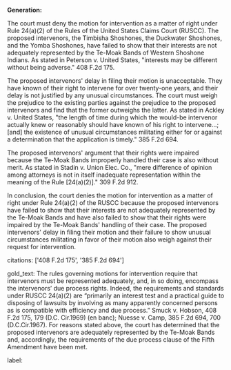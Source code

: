 **Generation:**

 <answer>
The court must deny the motion for intervention as a matter of right under Rule 24(a)(2) of the Rules of the United States Claims Court (RUSCC). The proposed intervenors, the Timbisha Shoshones, the Duckwater Shoshones, and the Yomba Shoshones, have failed to show that their interests are not adequately represented by the Te-Moak Bands of Western Shoshone Indians. As stated in Peterson v. United States, "interests may be different without being adverse." 408 F.2d 175.

The proposed intervenors' delay in filing their motion is unacceptable. They have known of their right to intervene for over twenty-one years, and their delay is not justified by any unusual circumstances. The court must weigh the prejudice to the existing parties against the prejudice to the proposed intervenors and find that the former outweighs the latter. As stated in Ackley v. United States, "the length of time during which the would-be intervenor actually knew or reasonably should have known of his right to intervene...; [and] the existence of unusual circumstances militating either for or against a determination that the application is timely." 385 F.2d 694.

The proposed intervenors' argument that their rights were impaired because the Te-Moak Bands improperly handled their case is also without merit. As stated in Stadin v. Union Elec. Co., "mere difference of opinion among attorneys is not in itself inadequate representation within the meaning of the Rule [24(a)(2)]." 309 F.2d 912.

In conclusion, the court denies the motion for intervention as a matter of right under Rule 24(a)(2) of the RUSCC because the proposed intervenors have failed to show that their interests are not adequately represented by the Te-Moak Bands and have also failed to show that their rights were impaired by the Te-Moak Bands' handling of their case. The proposed intervenors' delay in filing their motion and their failure to show unusual circumstances militating in favor of their motion also weigh against their request for intervention. <answer>

citations: ['408 F.2d 175', '385 F.2d 694']

gold_text: The rules governing motions for intervention require that intervenors must be represented adequately, and, in so doing, encompass the intervenors’ due process rights. Indeed, the requirements and standards under RUSCC 24(a)(2) are “primarily an interest test and a practical guide to disposing of lawsuits by involving as many apparently concerned persons as is compatible with efficiency and due process.” Smuck v. Hobson, 408 F.2d 175, 179 (D.C. Cir.1969) (en banc); Nuesse v. Camp, 385 F.2d 694, 700 (D.C.Cir.1967). For reasons stated above, the court has determined that the proposed intervenors are adequately represented by the Te-Moak Bands and, accordingly, the requirements of the due process clause of the Fifth Amendment have been met.

label: 